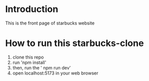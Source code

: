 # Introduction

This is the front page of starbucks website

# How to run this starbucks-clone

1. clone this repo
2. run 'npm install'
3. then, run the ' npm run dev'
4. open localhost:5173 in your web browser
